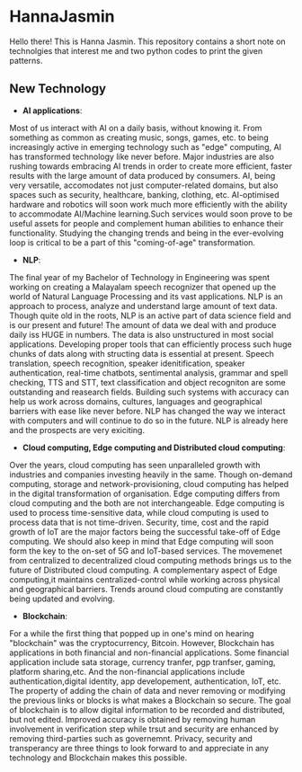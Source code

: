 # HannaJasmin

<snippet>
  
Hello there! This is Hanna Jasmin. This repository contains a short note on technolgies that interest me and two python codes to print the given patterns.

  
## New Technology
* **AI applications**:
</p>
<div class=text-justify> 
Most of us interact with AI on a daily basis, without knowing it. From something as common as  creating music, songs, games, etc. to being increasingly active in emerging technology such as "edge" computing, AI has transformed technology like never before. Major industries are also rushing towards embracing AI trends in order to create more efficient, faster results with the large amount of data produced by consumers. AI, being very versatile, accomodates not just computer-related domains, but also spaces such as security, healthcare, banking, clothing, etc. AI-optimised hardware and robotics will soon work much more efficiently with the ability to accommodate AI/Machine learning.Such services would soon prove to be useful assets for people and complement human abilities to enhance their functionality. Studying the changing trends and being in the ever-evolving loop is critical to be a part of this "coming-of-age" transformation.  
</div>  
</p>

 * **NLP**: 
</p>
<div class=text-justify> 
The final year of my Bachelor of Technology in Engineering was spent working on creating a Malayalam speech recognizer that opened up the world of Natural Language Processing and its vast applications. NLP is an approach to process, analyze and understand large amount of text data. Though quite old in the roots, NLP is an active part of data science field and is our present and future! The amount of data we deal with and produce daily iss HUGE in numbers. The data is also unstructured in most social applications. Developing proper tools that can efficiently process such huge chunks of dats along with structing data is essential at present. Speech translation, speech recognition, speaker idenitification, speaker authentication, real-time chatbots,  sentimental analysis, grammar and spell checking, TTS and STT, text classification and object recogniton are some outstanding and reasearch fields. Building such systems with accuracy can help us work across domains, cultures, languages and geographical barriers with ease like never before. NLP has changed the way we interact with computers and will continue to do so in the future. NLP is already here and the prospects are very exiciting.  
</div>
</P>

* **Cloud computing, Edge computing and Distributed cloud computing**: 
</p>
<div class=text-justify> 
 Over the years, cloud computing has seen unparalleled growth with industries and companies investing heavily in the same. Though on-demand computing, storage and network-provisioning, cloud computing has helped in the digital transformation of organisation. Edge computing differs from cloud computing and the both are not interchangeable. Edge computing is used to process time-sensitive data, while cloud computing is used to process data that is not time-driven. Security, time, cost and the rapid growth of IoT are the major factors being the successful take-off of Edge computing. We should also keep in mind that Edge computing will soon form the key to the on-set of 5G and IoT-based services. The movemenet from centralized to decentralized cloud computing methods brings us to the future of Distributed cloud computing. A complementary aspect of Edge computing,it maintains centralized-control while working across physical and geographical barriers. Trends around cloud computing are constantly being updated and evolving.  
</div>
</p>

* **Blockchain**: 
</p>
<div class=text-justify> 
  For a while the first thing that popped up in one's mind on hearing "blockchain" was the cryptocurrency, Bitcoin. However, Blockchain has applications in both financial and non-financial applications. Some financial application include sata storage, currency tranfer, pgp tranfser, gaming, platform sharing,etc. And the non-financial applications include authentication,digital identity, app developement, authentication, IoT, etc. The property of adding the chain of data and never removing or modifying the previous links or blocks is what makes a Blockchain so secure.  The goal of blockchain is to allow digital information to be recorded and distributed, but not edited. Improved accuracy is obtained by removing human involvement in verification step while trsut and security are enhanced by removing third-parties such as governemnt. Privacy, security and transperancy are three things to look forward to and appreciate in any technology and Blockchain makes this possible.   
</div>
</p>


</snippet>
